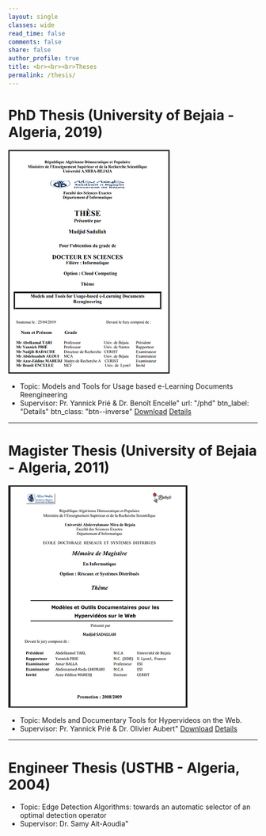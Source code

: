 ```yaml
---
layout: single
classes: wide
read_time: false
comments: false
share: false
author_profile: true
title: <br><br><br>Theses
permalink: /thesis/
---
```


# PhD Thesis (University of Bejaia - Algeria, 2019)
![PhD](/assets/images/phd.png)

* Topic: Models and Tools for Usage based e-Learning Documents Reengineering 
* Supervisor: Pr. Yannick Prié & Dr. Benoît Encelle"
    url: "/phd"
    btn_label: "Details"
    btn_class: "btn--inverse"
[Download](/media/papers/sadallah2019phd.pdf)
[Details](/phd)

---
# Magister Thesis (University of Bejaia - Algeria, 2011)
![MSc](/assets/images/magister.png)
* Topic: Models and Documentary Tools for Hypervideos on the Web. 
* Supervisor: Pr. Yannick Prié & Dr. Olivier Aubert"
  [Download](/media/papers/sadallah2011magister.pdf)
[Details](/magister)

---
# Engineer Thesis (USTHB - Algeria, 2004)
* Topic: Edge Detection Algorithms: towards an automatic selector of an optimal detection operator
* Supervisor: Dr. Samy Ait-Aoudia"

